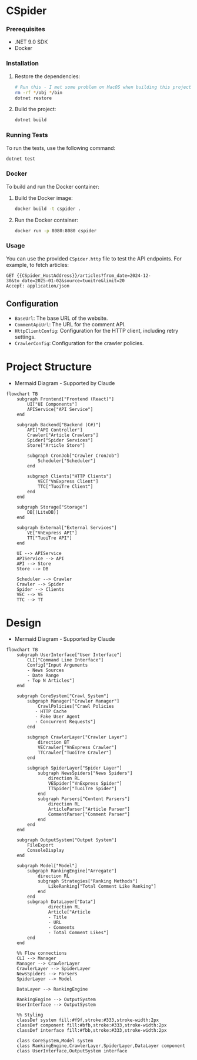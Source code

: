 # CSpider

### Prerequisites

- .NET 9.0 SDK
- Docker

### Installation

1. Restore the dependencies:
    ```sh
   # Run this - I met some problem on MacOS when building this project
   rm -rf */obj */bin 
   dotnet restore
    ```

2. Build the project:
    ```sh
    dotnet build
    ```

### Running Tests

To run the tests, use the following command:
```sh
dotnet test
```

### Docker

To build and run the Docker container:

1. Build the Docker image:
    ```sh
    docker build -t cspider .
    ```

2. Run the Docker container:
    ```sh
    docker run -p 8080:8080 cspider
    ```

### Usage

You can use the provided `CSpider.http` file to test the API endpoints. For example, to fetch articles:

```http
GET {{CSpider_HostAddress}}/articles?from_date=2024-12-30&to_date=2025-01-02&source=tuoitre&limit=20
Accept: application/json
```

## Configuration

- `BaseUrl`: The base URL of the website.
- `CommentApiUrl`: The URL for the comment API.
- `HttpClientConfig`: Configuration for the HTTP client, including retry settings.
- `CrawlerConfig`: Configuration for the crawler policies.


# Project Structure

- Mermaid Diagram - Supported by Claude
```mermaid
flowchart TB
    subgraph Frontend["Frontend (React)"]
        UI["UI Components"]
        APIService["API Service"]
    end

    subgraph Backend["Backend (C#)"]
        API["API Controller"]
        Crawler["Article Crawlers"]
        Spider["Spider Services"]
        Store["Article Store"]
        
        subgraph CronJob["Crawler CronJob"]
            Scheduler["Scheduler"]
        end
        
        subgraph Clients["HTTP Clients"]
            VEC["VnExpress Client"]
            TTC["TuoiTre Client"]
        end
    end

    subgraph Storage["Storage"]
        DB[(LiteDB)]
    end

    subgraph External["External Services"]
        VE["VnExpress API"]
        TT["TuoiTre API"]
    end

    UI --> APIService
    APIService --> API
    API --> Store
    Store --> DB
    
    Scheduler --> Crawler
    Crawler --> Spider
    Spider --> Clients
    VEC --> VE
    TTC --> TT
```

# Design

- Mermaid Diagram - Supported by Claude
```mermaid
flowchart TB
    subgraph UserInterface["User Interface"]
        CLI["Command Line Interface"]
        Config["Input Arguments
        - News Sources
        - Date Range
        - Top N Articles"]
    end

    subgraph CoreSystem["Crawl System"]
        subgraph Manager["Crawler Manager"]
            CrawlPolicies["Crawl Policies
           - HTTP Cache
           - Fake User Agent
           - Concurrent Requests"]
        end
        
        subgraph CrawlerLayer["Crawler Layer"]
            direction BT
            VECrawler["VnExpress Crawler"]
            TTCrawler["TuoiTre Crawler"]
        end
        
        subgraph SpiderLayer["Spider Layer"]
            subgraph NewsSpiders["News Spiders"]
                direction RL
                VESpider["VnExpress Spider"]
                TTSpider["TuoiTre Spider"]
            end 
            subgraph Parsers["Content Parsers"]
                direction RL
                ArticleParser["Article Parser"]
                CommentParser["Comment Parser"]
            end
        end
    end

    subgraph OutputSystem["Output System"]
        FileExport
        ConsoleDisplay
    end

    subgraph Model["Model"]
        subgraph RankingEngine["Arregate"]
            direction RL
            subgraph Strategies["Ranking Methods"]
                LikeRanking["Total Comment Like Ranking"]
            end
        end
        subgraph DataLayer["Data"]
                direction RL
                Article["Article
                - Title
                - URL
                - Comments
                - Total Comment Likes"]
        end
    end 

    %% Flow connections
    CLI --> Manager
    Manager --> CrawlerLayer
    CrawlerLayer --> SpiderLayer
    NewsSpiders --> Parsers
    SpiderLayer --> Model
    
    DataLayer --> RankingEngine

    RankingEngine --> OutputSystem
    UserInterface --> OutputSystem

    %% Styling
    classDef system fill:#f9f,stroke:#333,stroke-width:2px
    classDef component fill:#bfb,stroke:#333,stroke-width:2px
    classDef interface fill:#fbb,stroke:#333,stroke-width:2px
    
    class CoreSystem,Model system
    class RankingEngine,CrawlerLayer,SpiderLayer,DataLayer component
    class UserInterface,OutputSystem interface
```
